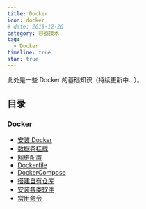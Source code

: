 ```yaml
---
title: Docker
icon: docker
# date: 2019-12-26
category: 容器技术
tag:
  - Docker
timeline: true
star: true
---
```


此处是一些 Docker 的基础知识（持续更新中...）。

<!-- more -->

## 目录

### Docker

- [安装 Docker](/notes/docker/install/README.md)
- [数据卷挂载](/notes/docker/volumes/README.md)
- [网络配置](/notes/docker/network/README.md)
- [Dockerfile](/notes/docker/docker-file/README.md)
- [DockerCompose](/notes/docker/docker-compose/README.md)
- [搭建自有仓库](/notes/docker/repository/README.md)
- [安装各类软件](/notes/docker/software/README.md)
- [常用命令](/notes/docker/command/README.md)
